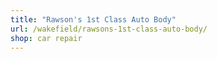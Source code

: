 ```yaml
---
title: "Rawson's 1st Class Auto Body"
url: /wakefield/rawsons-1st-class-auto-body/
shop: car repair
---
```


